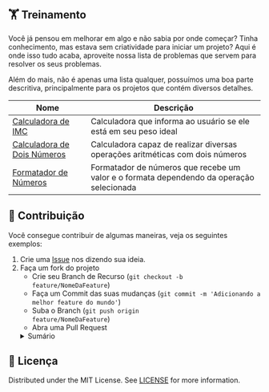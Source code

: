 ## 🏋️ Treinamento

Você já pensou em melhorar em algo e não sabia por onde começar? Tinha conhecimento, mas estava sem criatividade para iniciar um projeto? Aqui é onde isso tudo acaba, aproveite nossa lista de problemas que servem para resolver os seus problemas.

Além do mais, não é apenas uma lista qualquer, possuímos uma boa parte descritiva, principalmente para os projetos que contém diversos detalhes.

| Nome                                                                  | Descrição                                                                                |
| ----------------------------------------------------------------------| -----------------------------------------------------------------------------------------|
| [Calculadora de IMC](./projetos/calculadora-imc.md)                   | Calculadora que informa ao usuário se ele está em seu peso ideal                         |
| [Calculadora de Dois Números](./projetos/calculadora-dois-numeros.md) | Calculadora capaz de realizar diversas operações aritméticas com dois números            |
| [Formatador de Números](./projetos/formatador-de-numeros.md)          | Formatador de números que recebe um valor e o formata dependendo da operação selecionada |

## 🤝 Contribuição

Você consegue contribuir de algumas maneiras, veja os seguintes exemplos:

1. Crie uma [Issue](https://github.com/geracao/treinamento/issues) nos dizendo sua ideia.
2. Faça um fork do projeto
   - Crie seu Branch de Recurso (<code>git checkout -b feature/NomeDaFeature</code>)
   - Faça um Commit das suas mudanças (<code>git commit -m 'Adicionando a melhor feature do mundo'</code>)
   - Suba o Branch (<code>git push origin feature/NomeDaFeature</code>)
   - Abra uma Pull Request
   <details>
   <summary>Sumário</summary>
       <ul>
           <li>Fork » "Bifurcação", quando um desenvolvedor inicia um projeto independente com base no código de um projeto já existente.</li>
           <li>Branch » "Galho", branches são separações de código.</li>
           <li>Commit » Um commit é um grupo de alterações no código. Toda vez que você quiser "salvar" as alterações feitas por você no repositório, você commita essas mudanças.</li>
           <li>Pull Request » Pull Request é um pedido que se faz ao dono do repositório para que esse atualize o código dele com o seu código.</li>
       </ul>
   </details>

## 📄 Licença

Distributed under the MIT License. See [LICENSE](./LICENSE) for more information.
